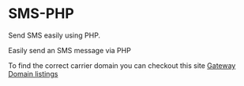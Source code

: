 # SMS-PHP
Send SMS easily using PHP. 

Easily send an SMS message via PHP

To find the correct carrier domain you can checkout this site <a href="http://themacadmin.com/email-to-sms-gateways/">Gateway Domain listings</a>
